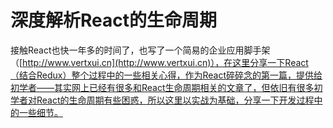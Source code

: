 # 深度解析React的生命周期

接触React也快一年多的时间了，也写了一个简易的企业应用脚手架（[http://www.vertxui.cn](http://www.vertxui.cn)），在这里分享一下React（结合Redux）整个过程中的一些相关心得，作为React碎碎念的第一篇，提供给初学者——其实网上已经有很多和React生命周期相关的文章了，但依旧有很多初学者对React的生命周期有些困惑，所以这里以实战为基础，分享一下开发过程中的一些细节。

